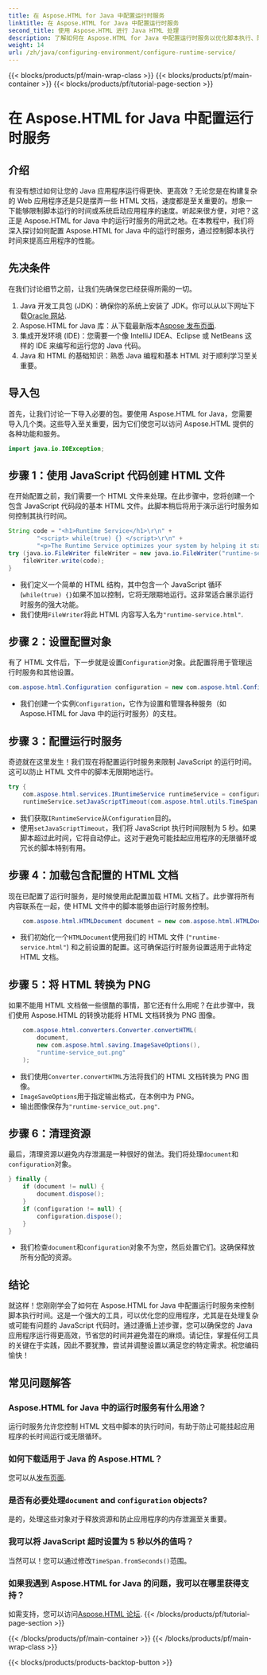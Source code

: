 ```yaml
---
title: 在 Aspose.HTML for Java 中配置运行时服务
linktitle: 在 Aspose.HTML for Java 中配置运行时服务
second_title: 使用 Aspose.HTML 进行 Java HTML 处理
description: 了解如何在 Aspose.HTML for Java 中配置运行时服务以优化脚本执行、防止无限循环并提高应用程序性能。
weight: 14
url: /zh/java/configuring-environment/configure-runtime-service/
---
```


{{< blocks/products/pf/main-wrap-class >}}
{{< blocks/products/pf/main-container >}}
{{< blocks/products/pf/tutorial-page-section >}}

# 在 Aspose.HTML for Java 中配置运行时服务

## 介绍
有没有想过如何让您的 Java 应用程序运行得更快、更高效？无论您是在构建复杂的 Web 应用程序还是只是摆弄一些 HTML 文档，速度都是至关重要的。想象一下能够限制脚本运行的时间或系统启动应用程序的速度。听起来很方便，对吧？这正是 Aspose.HTML for Java 中的运行时服务的用武之地。在本教程中，我们将深入探讨如何配置 Aspose.HTML for Java 中的运行时服务，通过控制脚本执行时间来提高应用程序的性能。
## 先决条件
在我们讨论细节之前，让我们先确保您已经获得所需的一切。 
1.  Java 开发工具包 (JDK)：确保你的系统上安装了 JDK。你可以从以下网址下载[Oracle 网站](https://www.oracle.com/java/technologies/javase-downloads.html).
2. Aspose.HTML for Java 库：从下载最新版本[Aspose 发布页面](https://releases.aspose.com/html/java/). 
3. 集成开发环境 (IDE)：您需要一个像 IntelliJ IDEA、Eclipse 或 NetBeans 这样的 IDE 来编写和运行您的 Java 代码。
4. Java 和 HTML 的基础知识：熟悉 Java 编程和基本 HTML 对于顺利学习至关重要。

## 导入包
首先，让我们讨论一下导入必要的包。要使用 Aspose.HTML for Java，您需要导入几个类。这些导入至关重要，因为它们使您可以访问 Aspose.HTML 提供的各种功能和服务。
```java
import java.io.IOException;
```

## 步骤 1：使用 JavaScript 代码创建 HTML 文件
在开始配置之前，我们需要一个 HTML 文件来处理。在此步骤中，您将创建一个包含 JavaScript 代码段的基本 HTML 文件。此脚本稍后将用于演示运行时服务如何控制其执行时间。
```java
String code = "<h1>Runtime Service</h1>\r\n" +
		"<script> while(true) {} </script>\r\n" +
		"<p>The Runtime Service optimizes your system by helping it start apps and programs faster.</p>\r\n";
try (java.io.FileWriter fileWriter = new java.io.FileWriter("runtime-service.html")) {
	fileWriter.write(code);
}
```

- 我们定义一个简单的 HTML 结构，其中包含一个 JavaScript 循环 (`while(true) {}`如果不加以控制，它将无限期地运行。这非常适合展示运行时服务的强大功能。
- 我们使用`FileWriter`将此 HTML 内容写入名为`"runtime-service.html"`.
## 步骤 2：设置配置对象
有了 HTML 文件后，下一步就是设置`Configuration`对象。此配置将用于管理运行时服务和其他设置。
```java
com.aspose.html.Configuration configuration = new com.aspose.html.Configuration();
```

- 我们创建一个实例`Configuration`，它作为设置和管理各种服务（如 Aspose.HTML for Java 中的运行时服务）的支柱。
## 步骤 3：配置运行时服务
奇迹就在这里发生！我们现在将配置运行时服务来限制 JavaScript 的运行时间。这可以防止 HTML 文件中的脚本无限期地运行。
```java
try {
	com.aspose.html.services.IRuntimeService runtimeService = configuration.getService(com.aspose.html.services.IRuntimeService.class);
	runtimeService.setJavaScriptTimeout(com.aspose.html.utils.TimeSpan.fromSeconds(5));
```

- 我们获取`IRuntimeService`从`Configuration`目的。
- 使用`setJavaScriptTimeout`，我们将 JavaScript 执行时间限制为 5 秒。如果脚本超过此时间，它将自动停止。这对于避免可能挂起应用程序的无限循环或冗长的脚本特别有用。
## 步骤 4：加载包含配置的 HTML 文档
现在已配置了运行时服务，是时候使用此配置加载 HTML 文档了。此步骤将所有内容联系在一起，使 HTML 文件中的脚本能够由运行时服务控制。
```java
	com.aspose.html.HTMLDocument document = new com.aspose.html.HTMLDocument("runtime-service.html", configuration);
```

- 我们初始化一个`HTMLDocument`使用我们的 HTML 文件 (`"runtime-service.html"`) 和之前设置的配置。这可确保运行时服务设置适用于此特定 HTML 文档。
## 步骤 5：将 HTML 转换为 PNG
如果不能用 HTML 文档做一些很酷的事情，那它还有什么用呢？在此步骤中，我们使用 Aspose.HTML 的转换功能将 HTML 文档转换为 PNG 图像。
```java
	com.aspose.html.converters.Converter.convertHTML(
		document,
		new com.aspose.html.saving.ImageSaveOptions(),
		"runtime-service_out.png"
	);
```

- 我们使用`Converter.convertHTML`方法将我们的 HTML 文档转换为 PNG 图像。
- `ImageSaveOptions`用于指定输出格式，在本例中为 PNG。
- 输出图像保存为`"runtime-service_out.png"`.
## 步骤 6：清理资源
最后，清理资源以避免内存泄漏是一种很好的做法。我们将处理`document`和`configuration`对象。
```java
} finally {
	if (document != null) {
		document.dispose();
	}
	if (configuration != null) {
		configuration.dispose();
	}
}
```

- 我们检查`document`和`configuration`对象不为空，然后处置它们。这确保释放所有分配的资源。

## 结论
就这样！您刚刚学会了如何在 Aspose.HTML for Java 中配置运行时服务来控制脚本执行时间。这是一个强大的工具，可以优化您的应用程序，尤其是在处理复杂或可能有问题的 JavaScript 代码时。通过遵循上述步骤，您可以确保您的 Java 应用程序运行得更高效，节省您的时间并避免潜在的麻烦。请记住，掌握任何工具的关键在于实践，因此不要犹豫，尝试并调整设置以满足您的特定需求。祝您编码愉快！
## 常见问题解答
### Aspose.HTML for Java 中的运行时服务有什么用途？  
运行时服务允许您控制 HTML 文档中脚本的执行时间，有助于防止可能挂起应用程序的长时间运行或无限循环。
### 如何下载适用于 Java 的 Aspose.HTML？  
您可以从[发布页面](https://releases.aspose.com/html/java/).
### 是否有必要处理`document` and `configuration` objects?  
是的，处理这些对象对于释放资源和防止应用程序的内存泄漏至关重要。
### 我可以将 JavaScript 超时设置为 5 秒以外的值吗？  
当然可以！您可以通过修改`TimeSpan.fromSeconds()`范围。
### 如果我遇到 Aspose.HTML for Java 的问题，我可以在哪里获得支持？  
如需支持，您可以访问[Aspose.HTML 论坛](https://forum.aspose.com/c/html/29).
{{< /blocks/products/pf/tutorial-page-section >}}

{{< /blocks/products/pf/main-container >}}
{{< /blocks/products/pf/main-wrap-class >}}

{{< blocks/products/products-backtop-button >}}
